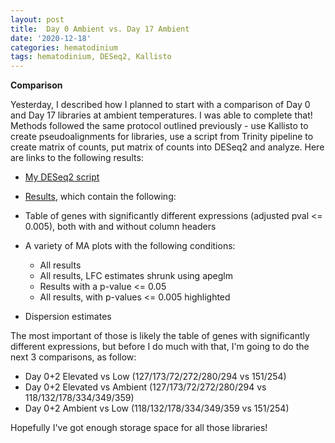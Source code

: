 ```yaml
---
layout: post
title:  Day 0 Ambient vs. Day 17 Ambient
date: '2020-12-18'
categories: hematodinium
tags: hematodinium, DESeq2, Kallisto
---
```


**Comparison**

Yesterday, I described how I planned to start with a comparison of Day 0 and Day 17 libraries at ambient temperatures. I was able to complete that! Methods followed the same protocol outlined previously - use Kallisto to create pseudoalignments for libraries, use a script from Trinity pipeline to create matrix of counts, put matrix of counts into DESeq2 and analyze. Here are links to the following results:

- [My DESeq2 script](https://github.com/afcoyle/hemat_bairdii_transcriptome/blob/main/scripts/02_kallisto_to_deseq_to_accessionIDs.R)

- [Results](https://github.com/afcoyle/hemat_bairdii_transcriptome/tree/main/graphs/DESeq2_output), which contain the following:
- Table of genes with significantly different expressions (adjusted pval <= 0.005), both with and without column headers
- A variety of MA plots with the following conditions:
    - All results
    - All results, LFC estimates shrunk using apeglm
    - Results with a p-value <= 0.05
    - All results, with p-values <= 0.005 highlighted
- Dispersion estimates

The most important of those is likely the table of genes with significantly different expressions, but before I do much with that, I'm going to do the next 3 comparisons, as follow:
- Day 0+2 Elevated vs Low (127/173/72/272/280/294 vs 151/254)
- Day 0+2 Elevated vs Ambient (127/173/72/272/280/294 vs 118/132/178/334/349/359)
- Day 0+2 Ambient vs Low (118/132/178/334/349/359 vs 151/254)

Hopefully I've got enough storage space for all those libraries!






